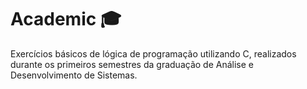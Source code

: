 # Academic 🎓
Exercícios básicos de lógica de programação utilizando C, realizados durante os primeiros semestres da graduação de Análise e Desenvolvimento de Sistemas.
